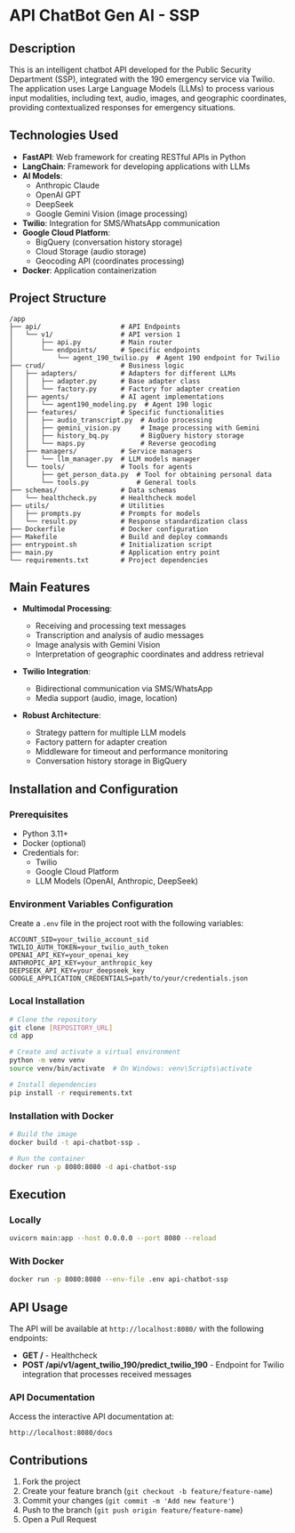 # API ChatBot Gen AI - SSP

## Description

This is an intelligent chatbot API developed for the Public Security Department (SSP), integrated with the 190 emergency service via Twilio. The application uses Large Language Models (LLMs) to process various input modalities, including text, audio, images, and geographic coordinates, providing contextualized responses for emergency situations.

## Technologies Used

- **FastAPI**: Web framework for creating RESTful APIs in Python
- **LangChain**: Framework for developing applications with LLMs
- **AI Models**:
  - Anthropic Claude
  - OpenAI GPT
  - DeepSeek
  - Google Gemini Vision (image processing)
- **Twilio**: Integration for SMS/WhatsApp communication
- **Google Cloud Platform**:
  - BigQuery (conversation history storage)
  - Cloud Storage (audio storage)
  - Geocoding API (coordinates processing)
- **Docker**: Application containerization

## Project Structure

```
/app
├── api/                    # API Endpoints
│   └── v1/                 # API version 1
│       ├── api.py          # Main router
│       └── endpoints/      # Specific endpoints
│           └── agent_190_twilio.py  # Agent 190 endpoint for Twilio
├── crud/                   # Business logic
│   ├── adapters/           # Adapters for different LLMs
│   │   ├── adapter.py      # Base adapter class
│   │   └── factory.py      # Factory for adapter creation
│   ├── agents/             # AI agent implementations
│   │   └── agent190_modeling.py  # Agent 190 logic
│   ├── features/           # Specific functionalities
│   │   ├── audio_transcript.py  # Audio processing
│   │   ├── gemini_vision.py     # Image processing with Gemini
│   │   ├── history_bq.py        # BigQuery history storage
│   │   └── maps.py              # Reverse geocoding
│   ├── managers/           # Service managers
│   │   └── llm_manager.py  # LLM models manager
│   └── tools/              # Tools for agents
│       ├── get_person_data.py  # Tool for obtaining personal data
│       └── tools.py            # General tools
├── schemas/                # Data schemas
│   └── healthcheck.py      # Healthcheck model
├── utils/                  # Utilities
│   ├── prompts.py          # Prompts for models
│   └── result.py           # Response standardization class
├── Dockerfile              # Docker configuration
├── Makefile                # Build and deploy commands
├── entrypoint.sh           # Initialization script
├── main.py                 # Application entry point
└── requirements.txt        # Project dependencies
```

## Main Features

- **Multimodal Processing**:
  - Receiving and processing text messages
  - Transcription and analysis of audio messages
  - Image analysis with Gemini Vision
  - Interpretation of geographic coordinates and address retrieval

- **Twilio Integration**:
  - Bidirectional communication via SMS/WhatsApp
  - Media support (audio, image, location)

- **Robust Architecture**:
  - Strategy pattern for multiple LLM models
  - Factory pattern for adapter creation
  - Middleware for timeout and performance monitoring
  - Conversation history storage in BigQuery

## Installation and Configuration

### Prerequisites

- Python 3.11+
- Docker (optional)
- Credentials for:
  - Twilio
  - Google Cloud Platform
  - LLM Models (OpenAI, Anthropic, DeepSeek)

### Environment Variables Configuration

Create a `.env` file in the project root with the following variables:

```
ACCOUNT_SID=your_twilio_account_sid
TWILIO_AUTH_TOKEN=your_twilio_auth_token
OPENAI_API_KEY=your_openai_key
ANTHROPIC_API_KEY=your_anthropic_key
DEEPSEEK_API_KEY=your_deepseek_key
GOOGLE_APPLICATION_CREDENTIALS=path/to/your/credentials.json
```

### Local Installation

```bash
# Clone the repository
git clone [REPOSITORY_URL]
cd app

# Create and activate a virtual environment
python -m venv venv
source venv/bin/activate  # On Windows: venv\Scripts\activate

# Install dependencies
pip install -r requirements.txt
```

### Installation with Docker

```bash
# Build the image
docker build -t api-chatbot-ssp .

# Run the container
docker run -p 8080:8080 -d api-chatbot-ssp
```

## Execution

### Locally

```bash
uvicorn main:app --host 0.0.0.0 --port 8080 --reload
```

### With Docker

```bash
docker run -p 8080:8080 --env-file .env api-chatbot-ssp
```

## API Usage

The API will be available at `http://localhost:8080/` with the following endpoints:

- **GET /** - Healthcheck
- **POST /api/v1/agent_twilio_190/predict_twilio_190** - Endpoint for Twilio integration that processes received messages

### API Documentation

Access the interactive API documentation at:

```
http://localhost:8080/docs
```

## Contributions

1. Fork the project
2. Create your feature branch (`git checkout -b feature/feature-name`)
3. Commit your changes (`git commit -m 'Add new feature'`)
4. Push to the branch (`git push origin feature/feature-name`)
5. Open a Pull Request